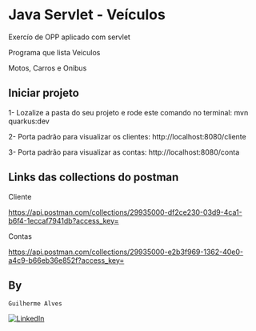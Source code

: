 # Java Servlet - Veículos
Exercío de OPP aplicado com servlet

Programa que lista Veiculos 

Motos, Carros e Onibus

## Iniciar projeto

1- Lozalize a pasta do seu projeto e rode este comando no terminal: mvn quarkus:dev

2- Porta padrão para visualizar os clientes: http://localhost:8080/cliente

3- Porta padrão para visualizar as contas: http://localhost:8080/conta

## Links das collections do postman 

Cliente

https://api.postman.com/collections/29935000-df2ce230-03d9-4ca1-b6f4-1eccaf7941db?access_key=

Contas

https://api.postman.com/collections/29935000-e2b3f969-1362-40e0-a4c9-b66eb36e852f?access_key=

## By
`Guilherme Alves`

[![LinkedIn](https://img.shields.io/badge/LinkedIn-0077B5?style=for-the-badge&logo=linkedin&logoColor=whiteue)](https://www.linkedin.com/in/guilherme-alves-1402i/)



